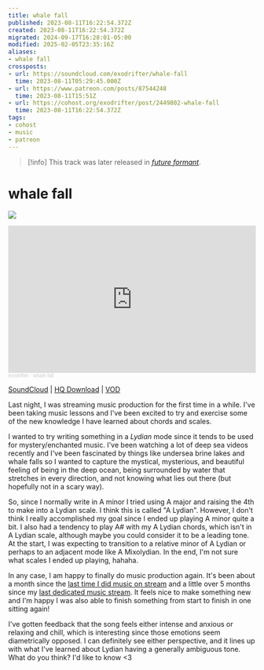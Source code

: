 ```yaml
---
title: whale fall
published: 2023-08-11T16:22:54.372Z
created: 2023-08-11T16:22:54.372Z
migrated: 2024-09-17T16:28:01-05:00
modified: 2025-02-05T23:35:16Z
aliases:
- whale fall
crossposts:
- url: https://soundcloud.com/exodrifter/whale-fall
  time: 2023-08-11T05:29:45.000Z
- url: https://www.patreon.com/posts/87544248
  time: 2023-08-11T15:51Z
- url: https://cohost.org/exodrifter/post/2449802-whale-fall
  time: 2023-08-11T16:22:54.372Z
tags:
- cohost
- music
- patreon
---
```


> [!info]
> This track was later released in *[future formant](../albums/future-formant/whale-fall.md)*.

# whale fall

![](../albums/future-formant/whale-fall.png)

<iframe width="100%" height="300" scrolling="no" frameborder="no" allow="autoplay" src="https://w.soundcloud.com/player/?url=https%3A//api.soundcloud.com/tracks/1590185939&color=%23ff5500&auto_play=false&hide_related=false&show_comments=true&show_user=true&show_reposts=false&show_teaser=true&visual=true"></iframe><div style="font-size: 10px; color: #cccccc;line-break: anywhere;word-break: normal;overflow: hidden;white-space: nowrap;text-overflow: ellipsis; font-family: Interstate,Lucida Grande,Lucida Sans Unicode,Lucida Sans,Garuda,Verdana,Tahoma,sans-serif;font-weight: 100;"><a href="https://soundcloud.com/exodrifter" title="exodrifter" target="_blank" style="color: #cccccc; text-decoration: none;">exodrifter</a> · <a href="https://soundcloud.com/exodrifter/whale-fall" title="whale fall" target="_blank" style="color: #cccccc; text-decoration: none;">whale fall</a></div>

[SoundCloud](https://soundcloud.com/exodrifter/whale-fall) | [HQ Download](https://www.patreon.com/posts/87544248) | [VOD](https://vods.exodrifter.space/2023/08/11/0143)

Last night, I was streaming music production for the first time in a while. I've been taking music lessons and I've been excited to try and exercise some of the new knowledge I have learned about chords and scales.

I wanted to try writing something in a _Lydian_ mode since it tends to be used for mystery/enchanted music. I've been watching a lot of deep sea videos recently and I've been fascinated by things like undersea brine lakes and whale falls so I wanted to capture the mystical, mysterious, and beautiful feeling of being in the deep ocean, being surrounded by water that stretches in every direction, and not knowing what lies out there (but hopefully not in a scary way).

So, since I normally write in A minor I tried using A major and raising the 4th to make into a Lydian scale. I think this is called "A Lydian". However, I don't think I really accomplished my goal since I ended up playing A minor quite a bit. I also had a tendency to play A# with my A Lydian chords, which isn't in A Lydian scale, although maybe you could consider it to be a leading tone. At the start, I was expecting to transition to a relative minor of A Lydian or perhaps to an adjacent mode like A Mixolydian. In the end, I'm not sure what scales I ended up playing, hahaha.

In any case, I am happy to finally do music production again. It's been about a month since the [last time I did music on stream](https://vods.exodrifter.space/2023/07/14/1908) and a little over 5 months since my [last dedicated music stream](https://vods.exodrifter.space/2023/02/24/1914). It feels nice to make something new and I'm happy I was also able to finish something from start to finish in one sitting again!

I've gotten feedback that the song feels either intense and anxious or relaxing and chill, which is interesting since those emotions seem diametrically opposed. I can definitely see either perspective, and it lines up with what I've learned about Lydian having a generally ambiguous tone. What do you think? I'd like to know <3
